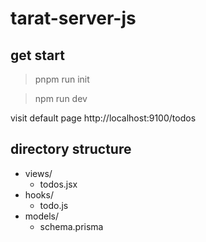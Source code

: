 # tarat-server-js

## get start

> pnpm run init

> npm run dev

visit default page http://localhost:9100/todos

## directory structure

- views/
  - todos.jsx
- hooks/
  - todo.js
- models/
  - schema.prisma
